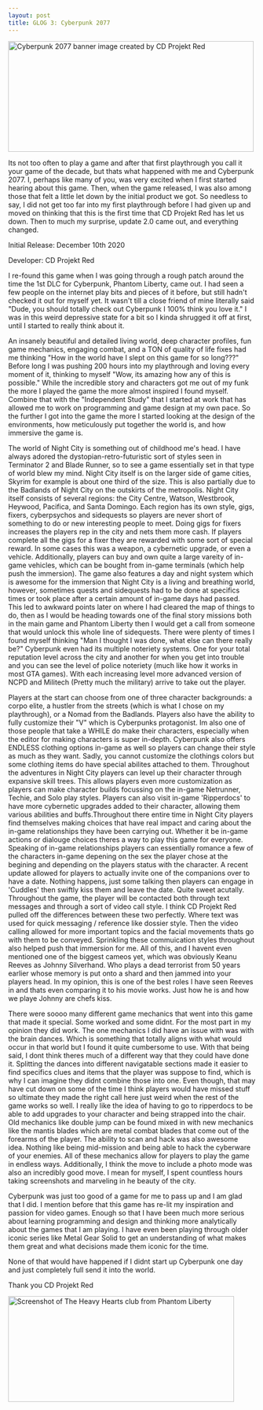 ```yaml
---
layout: post
title: GLOG 3: Cyberpunk 2077
---
```


<img src="http://Callmezyos.github.io/images/cyberpunk2077.png" alt="Cyberpunk 2077 banner image created by CD Projekt Red" 
style="width:500px;height:225px;position:center">

Its not too often to play a game and after that first playthrough you call it your game of the decade, but thats what happened
with me and Cyberpunk 2077. I, perhaps like many of you, was very excited when I first started hearing about this game. Then,
when the game released, I was also among those that felt a little let down by the initial product we got. So needless to say, 
I did not get too far into my first playthrough before I had given up and moved on thinking that this is the first time that 
CD Projekt Red has let us down. Then to much my surprise, update 2.0 came out, and everything changed. 

Initial Release: December 10th 2020

Developer: CD Projekt Red

I re-found this game when I was going through a rough patch around the time the 1st DLC for Cyberpunk, Phantom Liberty, came out.
I had seen a few people on the internet play bits and pieces of it before, but still hadn't checked it out for myself yet. It wasn't 
till a close friend of mine literally said "Dude, you should totally check out Cyberpunk I 100% think you love it." I was in this
weird depressive state for a bit so I kinda shrugged it off at first, until I started to really think about it. 

An insanely beautiful and detailed living world, deep character profiles, fun game mechanics, engaging combat, and a TON of quality
of life fixes had me thinking "How in the world have I slept on this game for so long???" Before long I was pushing 200 hours into
my playthrough and loving every moment of it, thinking to myself "Wow, its amazing how any of this is possible." While the
incredible story and characters got me out of my funk the more I played the game the more almost inspired I found myself. Combine
that with the "Independent Study" that I started at work that has allowed me to work on programming and game design at my own
pace. So the further I got into the game the more I started looking at the design of the environments, how meticulously put
together the world is, and how immersive the game is.

The world of Night City is something out of childhood me's head. I have always adored the dystopian-retro-futuristic sort of styles
seen in Terminator 2 and Blade Runner, so to see a game essentially set in that type of world blew my mind. Night City itself is
on the larger side of game cities, Skyrim for example is about one third of the size. This is also partially due to the Badlands of
Night City on the outskirts of the metropolis. Night City itself consists of several regions: the City Centre, Watson, Westbrook, 
Heywood, Pacifica, and Santa Domingo. Each region has its own style, gigs, fixers, cyberpsychos and sidequests so players are never short of
something to do or new interesting people to meet. Doing gigs for fixers increases the players rep in the city and nets them more cash. If 
players complete all the gigs for a fixer they are rewarded with some sort of special reward. In some cases this was a weapon, a cybernetic
upgrade, or even a vehicle. Additionally, players can buy and own quite a large vareity of in-game vehicles, which can be bought from 
in-game terminals (which help push the immersion). The game also features a day and night system which is awesome for the immersion that
Night City is a living and breathing world, however, sometimes quests and sidequests had to be done at specifics times or took place
after a certain amount of in-game days had passed. This led to awkward points later on where I had cleared the map of things to do, 
then as I would be heading towards one of the final story missions both in the main game and Phantom Liberty then I would get a call
from someone that would unlock this whole line of sidequests. There were plenty of times I found myself thinking "Man I thought I was
done, what else can there really be?" Cyberpunk even had its multiple noteriety systems. One for your total reputation level across the
city and another for when you get into trouble and you can see the level of police noteriety (much like how it works in most GTA games).
With each increasing level more advanced version of NCPD and Militech (Pretty much the military) arrive to take out the player. 
 
Players at the start can choose from one of three character backgrounds: a corpo elite, a hustler from the streets (which is what I chose
on my playthrough), or a Nomad from the Badlands. Players also have the ability to fully customize their "V" which is Cyberpunks protagonist. 
Im also one of those people that take a WHILE do make their characters, especially when the editor for making characters is super in-depth.
Cyberpunk also offers ENDLESS clothing options in-game as well so players can change their style as much as they want. Sadly, you cannot
customize the clothings colors but some clothing items do have special abilites attached to them. Throughout the adventures in Night City 
players can level up their character through expansive skill trees. This allows players even more customization as players can make character 
builds focussing on the in-game Netrunner, Techie, and Solo play styles. Players can also visit in-game 'Ripperdocs' to have more cybernetic
upgrades added to their character, allowing them various abilities and buffs.Throughout there entire time in Night City players find themselves 
making choices that have real impact and caring about the in-game relationships they have been carrying out. Whether it be in-game actions or 
dialouge choices theres a way to play this game for everyone. Speaking of in-game relationships players can essentially romance a few of the 
characters in-game depening on the sex the player chose at the begining and depending on the players status with the character. A recent update
allowed for players to actually invite one of the companions over to have a date. Nothing happens, just some talking then players can engage in
'Cuddles' then swiftly kiss them and leave the date. Quite sweet acutally. Throughout the game, the player will be contacted both through text
messages and through a sort of video call style. I think CD Projekt Red pulled off the differences between these two perfectly. Where text 
was used for quick messaging / reference like dossier style. Then the video calling allowed for more important topics and the facial movements
thats go with them to be conveyed. Sprinkling these commuication styles throughout also helped push that immersion for me. All of this, and I 
havent even mentioned one of the biggest cameos yet, which was obviously Keanu Reeves as Johnny Silverhand. Who plays a dead terrorist from 50 years 
 earlier whose memory is put onto a shard and then jammed into your players head. In my opinion, this is one of the best roles I have seen Reeves in
 and thats even comparing it to his movie  works. Just how he is and how we playe Johnny are chefs kiss.

  There were soooo many different game mechanics that went into this game that made it special. Some worked and some didnt. For the most part in my
  opinion they did work. The one mechanics I did have an issue with was with the brain dances. Which is something that totally aligns with what would 
  occur in that world but I found it quite cumbersome to use. With that being said, I dont think theres much of a different way that they could have 
  done it. Splitting the dances into different navigatable sections made it easier to find specifics clues and items that the player was suppose to find,
  which is why I can imagine they didnt combine those into one. Even though, that may have cut down on some of the time I think players would have missed 
  stuff so ultimate they made the right call here just weird when the rest of the game works so well. I really like the idea of having to go to ripperdocs
  to be able to add upgrades to your character and being strapped into the chair. Old mechanics like double jump can be found mixed in with new mechanics 
  like the mantis blades which are metal combat blades that come out of the forearms of the player. The ability to scan and hack was also awesome idea. 
  Nothing like being mid-mission and being able to hack the cyberware of your enemies. All of these mechanics allow for players to play the game in
  endless ways. Additionally, I think the move to include a photo mode was also an incredibly good move. I mean for myself, I spent countless hours 
  taking screenshots and marveling in he beauty of the city. 

  Cyberpunk was just too good of a game for me to pass up and I am glad that I did. I mention before that this game has re-lit my inspiration and passion 
  for video games. Enough so that I have been much more serious about learning programming and design and thinking more analytically about the games that 
  I am playing. I have even been playing through older iconic series like Metal Gear Solid to get an understanding of what makes them great and what decisions
  made them iconic for the time. 
  
  None of that would have happened if I didnt start up Cyberpunk one day and just completely full send it into the world.

  Thank you CD Projekt Red

  <img src="http://Callmezyos.github.io/images/cyberpunk-dogtown.jpeg" alt="Screenshot of The Heavy Hearts club from Phantom Liberty" 
style="width:460px;height:215px;position:center">
